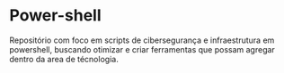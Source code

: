 # Power-shell
Repositório com foco em scripts de cibersegurança e infraestrutura em powershell, buscando otimizar e criar ferramentas que possam agregar dentro da area de técnologia.
